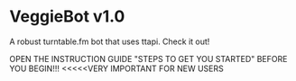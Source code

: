 VeggieBot v1.0
=========

A robust turntable.fm bot that uses ttapi. Check it out!

OPEN THE INSTRUCTION GUIDE "STEPS TO GET YOU STARTED" BEFORE YOU BEGIN!!! <<<<<VERY IMPORTANT FOR NEW USERS
